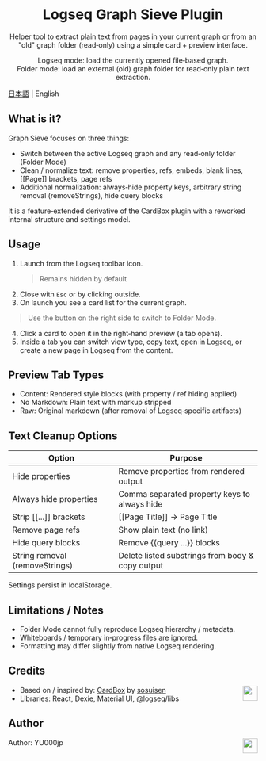 <div align="center">

# Logseq Graph Sieve Plugin

Helper tool to extract plain text from pages in your current graph or from an "old" graph folder (read‑only) using a simple card + preview interface.

Logseq mode: load the currently opened file‑based graph.  
Folder mode: load an external (old) graph folder for read‑only plain text extraction.

</div>

[日本語](./README.ja.md) | English

## What is it?
Graph Sieve focuses on three things:

- Switch between the active Logseq graph and any read‑only folder (Folder Mode)
- Clean / normalize text: remove properties, refs, embeds, blank lines, [[Page]] brackets, page refs
- Additional normalization: always‑hide property keys, arbitrary string removal (removeStrings), hide query blocks

It is a feature‑extended derivative of the CardBox plugin with a reworked internal structure and settings model.

## Usage
1. Launch from the Logseq toolbar icon.
   > Remains hidden by default
2. Close with `Esc` or by clicking outside.
3. On launch you see a card list for the current graph.  
  > Use the button on the right side to switch to Folder Mode.
4. Click a card to open it in the right‑hand preview (a tab opens).
5. Inside a tab you can switch view type, copy text, open in Logseq, or create a new page in Logseq from the content.

## Preview Tab Types
- Content: Rendered style blocks (with property / ref hiding applied)
- No Markdown: Plain text with markup stripped
- Raw: Original markdown (after removal of Logseq‑specific artifacts)

## Text Cleanup Options
| Option | Purpose |
|--------|---------|
| Hide properties | Remove properties from rendered output |
| Always hide properties | Comma separated property keys to always hide |
| Strip [[...]] brackets | [[Page Title]] → Page Title |
| Remove page refs | Show plain text (no link) |
| Hide query blocks | Remove {{query ...}} blocks |
| String removal (removeStrings) | Delete listed substrings from body & copy output |

Settings persist in localStorage.

## Limitations / Notes
- Folder Mode cannot fully reproduce Logseq hierarchy / metadata.
- Whiteboards / temporary in‑progress files are ignored.
- Formatting may differ slightly from native Logseq rendering.

## Credits
- Based on / inspired by: [CardBox](https://github.com/sosuisen/logseq-cardbox) by [sosuisen](https://github.com/sosuisen)  [<img align="right" src="https://cdn.buymeacoffee.com/buttons/v2/default-yellow.png" height="30"/>](https://www.buymeacoffee.com/hidekaz)
- Libraries: React, Dexie, Material UI, @logseq/libs

## Author
Author: YU000jp [<img align="right" src="https://cdn.buymeacoffee.com/buttons/v2/default-yellow.png" height="30"/>](https://buymeacoffee.com/yu000japan)
